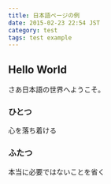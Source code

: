 ```yaml
---
title: 日本語ページの例
date: 2015-02-23 22:54 JST
category: test
tags: test example
---
```


## Hello World

さあ日本語の世界へようこそ。


### ひとつ
心を落ち着ける

### ふたつ
本当に必要ではないことを省く


